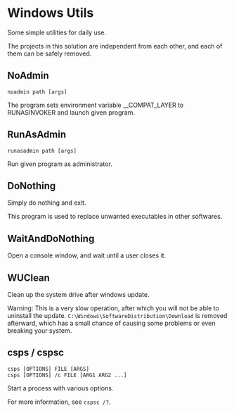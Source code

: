 Windows Utils
===
Some simple utilities for daily use.

The projects in this solution are independent from each other, and each of them can be safely removed.

## NoAdmin

`noadmin path [args]`

The program sets environment variable __COMPAT_LAYER to RUNASINVOKER and launch given program.

## RunAsAdmin

`runasadmin path [args]`

Run given program as administrator.

## DoNothing

Simply do nothing and exit.

This program is used to replace unwanted executables in other softwares.

## WaitAndDoNothing

Open a console window, and wait until a user closes it.

## WUClean

Clean up the system drive after windows update.

Warning: This is a very slow operation, after which you will not be able to uninstall the update. `C:\Windows\SoftwareDistribution\Download` is removed afterward, which has a small chance of causing some problems or even breaking your system.

## csps / cspsc

```
csps [OPTIONS] FILE [ARGS]
csps [OPTIONS] /c FILE [ARG1 ARG2 ...]
```

Start a process with various options.

For more information, see `cspsc /?`.
